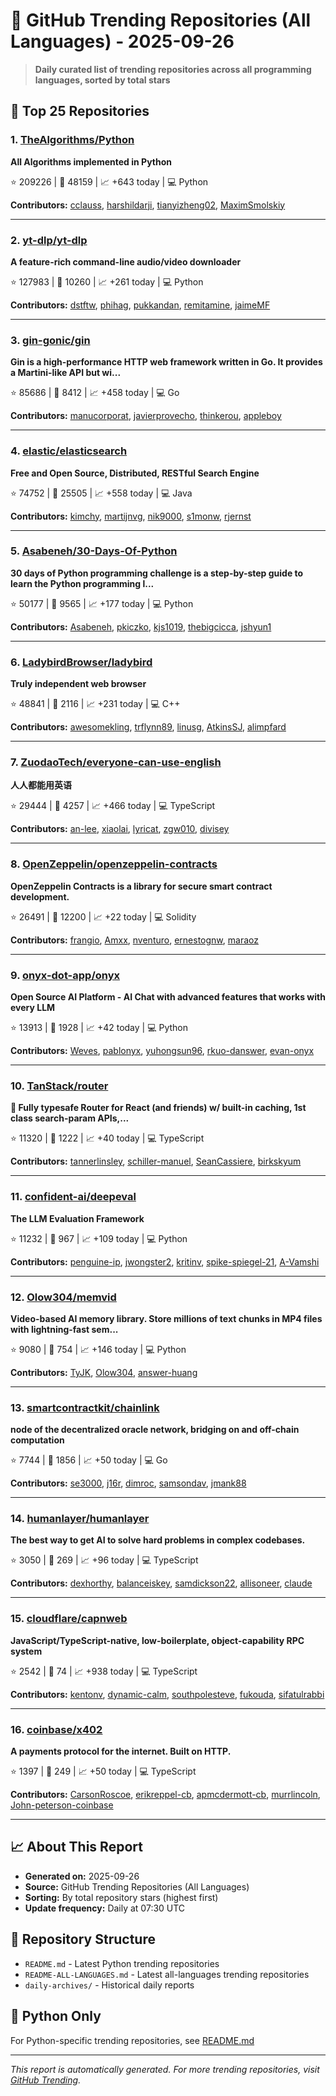 # 🌟 GitHub Trending Repositories (All Languages) - 2025-09-26

> **Daily curated list of trending repositories across all programming languages, sorted by total stars**

## 🚀 Top 25 Repositories

### 1. [TheAlgorithms/Python](https://github.com/TheAlgorithms/Python)

**All Algorithms implemented in Python**

⭐ 209226 | 🍴 48159 | 📈 +643 today | 💻 Python

**Contributors:** [cclauss](https://github.com/cclauss), [harshildarji](https://github.com/harshildarji), [tianyizheng02](https://github.com/tianyizheng02), [MaximSmolskiy](https://github.com/MaximSmolskiy)

---

### 2. [yt-dlp/yt-dlp](https://github.com/yt-dlp/yt-dlp)

**A feature-rich command-line audio/video downloader**

⭐ 127983 | 🍴 10260 | 📈 +261 today | 💻 Python

**Contributors:** [dstftw](https://github.com/dstftw), [phihag](https://github.com/phihag), [pukkandan](https://github.com/pukkandan), [remitamine](https://github.com/remitamine), [jaimeMF](https://github.com/jaimeMF)

---

### 3. [gin-gonic/gin](https://github.com/gin-gonic/gin)

**Gin is a high-performance HTTP web framework written in Go. It provides a Martini-like API but wi...**

⭐ 85686 | 🍴 8412 | 📈 +458 today | 💻 Go

**Contributors:** [manucorporat](https://github.com/manucorporat), [javierprovecho](https://github.com/javierprovecho), [thinkerou](https://github.com/thinkerou), [appleboy](https://github.com/appleboy)

---

### 4. [elastic/elasticsearch](https://github.com/elastic/elasticsearch)

**Free and Open Source, Distributed, RESTful Search Engine**

⭐ 74752 | 🍴 25505 | 📈 +558 today | 💻 Java

**Contributors:** [kimchy](https://github.com/kimchy), [martijnvg](https://github.com/martijnvg), [nik9000](https://github.com/nik9000), [s1monw](https://github.com/s1monw), [rjernst](https://github.com/rjernst)

---

### 5. [Asabeneh/30-Days-Of-Python](https://github.com/Asabeneh/30-Days-Of-Python)

**30 days of Python programming challenge is a step-by-step guide to learn the Python programming l...**

⭐ 50177 | 🍴 9565 | 📈 +177 today | 💻 Python

**Contributors:** [Asabeneh](https://github.com/Asabeneh), [pkiczko](https://github.com/pkiczko), [kjs1019](https://github.com/kjs1019), [thebigcicca](https://github.com/thebigcicca), [jshyun1](https://github.com/jshyun1)

---

### 6. [LadybirdBrowser/ladybird](https://github.com/LadybirdBrowser/ladybird)

**Truly independent web browser**

⭐ 48841 | 🍴 2116 | 📈 +231 today | 💻 C++

**Contributors:** [awesomekling](https://github.com/awesomekling), [trflynn89](https://github.com/trflynn89), [linusg](https://github.com/linusg), [AtkinsSJ](https://github.com/AtkinsSJ), [alimpfard](https://github.com/alimpfard)

---

### 7. [ZuodaoTech/everyone-can-use-english](https://github.com/ZuodaoTech/everyone-can-use-english)

**人人都能用英语**

⭐ 29444 | 🍴 4257 | 📈 +466 today | 💻 TypeScript

**Contributors:** [an-lee](https://github.com/an-lee), [xiaolai](https://github.com/xiaolai), [lyricat](https://github.com/lyricat), [zgw010](https://github.com/zgw010), [divisey](https://github.com/divisey)

---

### 8. [OpenZeppelin/openzeppelin-contracts](https://github.com/OpenZeppelin/openzeppelin-contracts)

**OpenZeppelin Contracts is a library for secure smart contract development.**

⭐ 26491 | 🍴 12200 | 📈 +22 today | 💻 Solidity

**Contributors:** [frangio](https://github.com/frangio), [Amxx](https://github.com/Amxx), [nventuro](https://github.com/nventuro), [ernestognw](https://github.com/ernestognw), [maraoz](https://github.com/maraoz)

---

### 9. [onyx-dot-app/onyx](https://github.com/onyx-dot-app/onyx)

**Open Source AI Platform - AI Chat with advanced features that works with every LLM**

⭐ 13913 | 🍴 1928 | 📈 +42 today | 💻 Python

**Contributors:** [Weves](https://github.com/Weves), [pablonyx](https://github.com/pablonyx), [yuhongsun96](https://github.com/yuhongsun96), [rkuo-danswer](https://github.com/rkuo-danswer), [evan-onyx](https://github.com/evan-onyx)

---

### 10. [TanStack/router](https://github.com/TanStack/router)

**🤖 Fully typesafe Router for React (and friends) w/ built-in caching, 1st class search-param APIs,...**

⭐ 11320 | 🍴 1222 | 📈 +40 today | 💻 TypeScript

**Contributors:** [tannerlinsley](https://github.com/tannerlinsley), [schiller-manuel](https://github.com/schiller-manuel), [SeanCassiere](https://github.com/SeanCassiere), [birkskyum](https://github.com/birkskyum)

---

### 11. [confident-ai/deepeval](https://github.com/confident-ai/deepeval)

**The LLM Evaluation Framework**

⭐ 11232 | 🍴 967 | 📈 +109 today | 💻 Python

**Contributors:** [penguine-ip](https://github.com/penguine-ip), [jwongster2](https://github.com/jwongster2), [kritinv](https://github.com/kritinv), [spike-spiegel-21](https://github.com/spike-spiegel-21), [A-Vamshi](https://github.com/A-Vamshi)

---

### 12. [Olow304/memvid](https://github.com/Olow304/memvid)

**Video-based AI memory library. Store millions of text chunks in MP4 files with lightning-fast sem...**

⭐ 9080 | 🍴 754 | 📈 +146 today | 💻 Python

**Contributors:** [TyJK](https://github.com/TyJK), [Olow304](https://github.com/Olow304), [answer-huang](https://github.com/answer-huang)

---

### 13. [smartcontractkit/chainlink](https://github.com/smartcontractkit/chainlink)

**node of the decentralized oracle network, bridging on and off-chain computation**

⭐ 7744 | 🍴 1856 | 📈 +50 today | 💻 Go

**Contributors:** [se3000](https://github.com/se3000), [j16r](https://github.com/j16r), [dimroc](https://github.com/dimroc), [samsondav](https://github.com/samsondav), [jmank88](https://github.com/jmank88)

---

### 14. [humanlayer/humanlayer](https://github.com/humanlayer/humanlayer)

**The best way to get AI to solve hard problems in complex codebases.**

⭐ 3050 | 🍴 269 | 📈 +96 today | 💻 TypeScript

**Contributors:** [dexhorthy](https://github.com/dexhorthy), [balanceiskey](https://github.com/balanceiskey), [samdickson22](https://github.com/samdickson22), [allisoneer](https://github.com/allisoneer), [claude](https://github.com/claude)

---

### 15. [cloudflare/capnweb](https://github.com/cloudflare/capnweb)

**JavaScript/TypeScript-native, low-boilerplate, object-capability RPC system**

⭐ 2542 | 🍴 74 | 📈 +938 today | 💻 TypeScript

**Contributors:** [kentonv](https://github.com/kentonv), [dynamic-calm](https://github.com/dynamic-calm), [southpolesteve](https://github.com/southpolesteve), [fukouda](https://github.com/fukouda), [sifatulrabbi](https://github.com/sifatulrabbi)

---

### 16. [coinbase/x402](https://github.com/coinbase/x402)

**A payments protocol for the internet. Built on HTTP.**

⭐ 1397 | 🍴 249 | 📈 +50 today | 💻 TypeScript

**Contributors:** [CarsonRoscoe](https://github.com/CarsonRoscoe), [erikreppel-cb](https://github.com/erikreppel-cb), [apmcdermott-cb](https://github.com/apmcdermott-cb), [murrlincoln](https://github.com/murrlincoln), [John-peterson-coinbase](https://github.com/John-peterson-coinbase)

---


## 📈 About This Report

- **Generated on:** 2025-09-26
- **Source:** GitHub Trending Repositories (All Languages)
- **Sorting:** By total repository stars (highest first)
- **Update frequency:** Daily at 07:30 UTC

## 🔗 Repository Structure

- `README.md` - Latest Python trending repositories
- `README-ALL-LANGUAGES.md` - Latest all-languages trending repositories
- `daily-archives/` - Historical daily reports

## 🐍 Python Only

For Python-specific trending repositories, see [README.md](./README.md)

---

*This report is automatically generated. For more trending repositories, visit [GitHub Trending](https://github.com/trending).*
